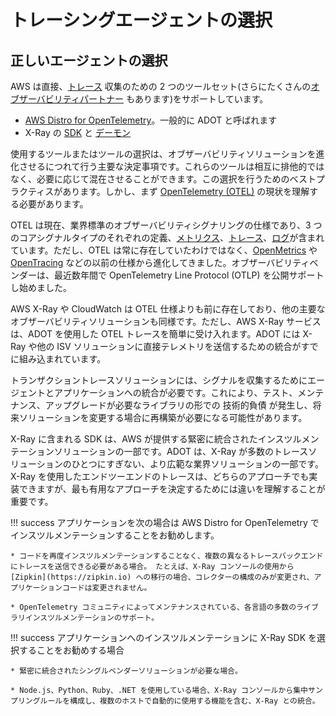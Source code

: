 # トレーシングエージェントの選択

## 正しいエージェントの選択

AWS は直接、[トレース](../signals/traces/) 収集のための 2 つのツールセット(さらにたくさんの[オブザーバビリティパートナー](https://aws.amazon.com/products/management-and-governance/partners/) もあります)をサポートしています。

* [AWS Distro for OpenTelemetry](https://aws-otel.github.io/)。一般的に ADOT と呼ばれます
* X-Ray の [SDK](https://docs.aws.amazon.com/xray/latest/devguide/xray-instrumenting-your-app.html) と [デーモン](https://docs.aws.amazon.com/xray/latest/devguide/xray-daemon.html)

使用するツールまたはツールの選択は、オブザーバビリティソリューションを進化させるにつれて行う主要な決定事項です。これらのツールは相互に排他的ではなく、必要に応じて混在させることができます。この選択を行うためのベストプラクティスがあります。しかし、まず [OpenTelemetry (OTEL)](https://opentelemetry.io/) の現状を理解する必要があります。 

OTEL は現在、業界標準のオブザーバビリティシグナリングの仕様であり、3 つのコアシグナルタイプのそれぞれの定義、[メトリクス](../signals/metrics/)、[トレース](../signals/traces/)、[ログ](../signals/logs)が含まれています。ただし、OTEL は常に存在していたわけではなく、[OpenMetrics](https://openmetrics.io) や [OpenTracing](https://opentracing.io) などの以前の仕様から進化してきました。オブザーバビリティベンダーは、最近数年間で OpenTelemetry Line Protocol (OTLP) を公開サポートし始めました。

AWS X-Ray や CloudWatch は OTEL 仕様よりも前に存在しており、他の主要なオブザーバビリティソリューションも同様です。ただし、AWS X-Ray サービスは、ADOT を使用した OTEL トレースを簡単に受け入れます。ADOT には X-Ray や他の ISV ソリューションに直接テレメトリを送信するための統合がすでに組み込まれています。

トランザクショントレースソリューションには、シグナルを収集するためにエージェントとアプリケーションへの統合が必要です。これにより、テスト、メンテナンス、アップグレードが必要なライブラリの形での 技術的負債 が発生し、将来ソリューションを変更する場合に再構築が必要になる可能性があります。

X-Ray に含まれる SDK は、AWS が提供する緊密に統合されたインスツルメンテーションソリューションの一部です。ADOT は、X-Ray が多数のトレースソリューションのひとつにすぎない、より広範な業界ソリューションの一部です。X-Ray を使用したエンドツーエンドのトレースは、どちらのアプローチでも実装できますが、最も有用なアプローチを決定するためには違いを理解することが重要です。

!!! success
	アプリケーションを次の場合は AWS Distro for OpenTelemetry でインスツルメンテーションすることをお勧めします。

    * コードを再度インスツルメンテーションすることなく、複数の異なるトレースバックエンドにトレースを送信できる必要がある場合。 たとえば、X-Ray コンソールの使用から [Zipkin](https://zipkin.io) への移行の場合、コレクターの構成のみが変更され、アプリケーションコードは変更されません。

    * OpenTelemetry コミュニティによってメンテナンスされている、各言語の多数のライブラリインスツルメンテーションのサポート。

!!! success
	アプリケーションへのインスツルメンテーションに X-Ray SDK を選択することをお勧めする場合

    * 緊密に統合されたシングルベンダーソリューションが必要な場合。

    * Node.js、Python、Ruby、.NET を使用している場合、X-Ray コンソールから集中サンプリングルールを構成し、複数のホストで自動的に使用する機能を含む、X-Ray との統合。
